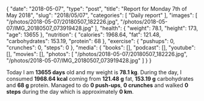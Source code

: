 {
    "date": "2018-05-07",
    "type": "post",
    "title": "Report for Monday 7th of May 2018",
    "slug": "2018\/05\/07",
    "categories": [
        "Daily report"
    ],
    "images": [
        "\/photos\/2018-05-07\/20180507_182226.jpg",
        "\/photos\/2018-05-07\/IMG_20180507_073919428.jpg"
    ],
    "health": {
        "weight": 78.1,
        "height": 173,
        "age": 13655
    },
    "nutrition": {
        "calories": 1968.64,
        "fat": 121.48,
        "carbohydrates": 153.19,
        "protein": 68
    },
    "exercise": {
        "pushups": 0,
        "crunches": 0,
        "steps": 0
    },
    "media": {
        "books": [],
        "podcast": [],
        "youtube": [],
        "movies": [],
        "photos": [
            "\/photos\/2018-05-07\/20180507_182226.jpg",
            "\/photos\/2018-05-07\/IMG_20180507_073919428.jpg"
        ]
    }
}

Today I am <strong>13655 days</strong> old and my weight is <strong>78.1 kg</strong>. During the day, I consumed <strong>1968.64 kcal</strong> coming from <strong>121.48 g</strong> fat, <strong>153.19 g</strong> carbohydrates and <strong>68 g</strong> protein. Managed to do <strong>0 push-ups</strong>, <strong>0 crunches</strong> and walked <strong>0 steps</strong> during the day which is approximately <strong>0 km</strong>.